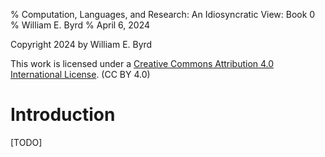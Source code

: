 % Computation, Languages, and Research: An Idiosyncratic View: Book 0
% William E. Byrd
% April 6, 2024

Copyright 2024 by William E. Byrd

This work is licensed under a [Creative Commons Attribution 4.0 International License](http://creativecommons.org/licenses/by/4.0/). (CC BY 4.0) 

# Introduction

[TODO]